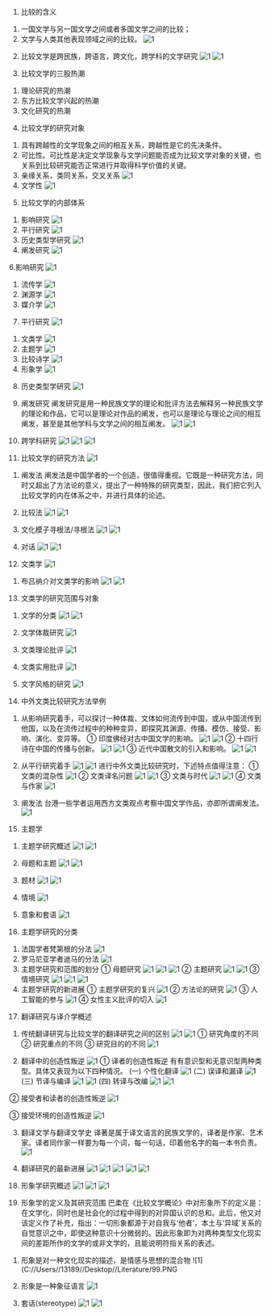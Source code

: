 1. 比较的含义
1) 一国文学与另一国文学之间或者多国文学之间的比较；
2) 文学与人类其他表现领域之间的比较。
![1](C://Users//13189//Desktop//Literature//1.PNG)

2. 比较文学是跨民族，跨语言，跨文化，跨学科的文学研究
![1](C://Users//13189//Desktop//Literature//2.PNG)
![1](C://Users//13189//Desktop//Literature//3.PNG)

3. 比较文学的三股热潮
1) 理论研究的热潮
2) 东方比较文学兴起的热潮
3) 文化研究的热潮

4. 比较文学的研究对象
1) 具有跨越性的文学现象之间的相互关系，跨越性是它的先决条件。
2) 可比性。可比性是决定文学现象与文学问题能否成为比较文学对象的关键，也关系到比较研究能否正常进行并取得科学价值的关键。
3) 亲缘关系，类同关系，交叉关系
![1](C://Users//13189//Desktop//Literature//4.PNG)
4) 文学性
![1](C://Users//13189//Desktop//Literature//5.PNG)

5. 比较文学的内部体系
1) 影响研究
![1](C://Users//13189//Desktop//Literature//6.PNG)
2) 平行研究
![1](C://Users//13189//Desktop//Literature//7.PNG)
3) 历史类型学研究
![1](C://Users//13189//Desktop//Literature//8.PNG)
4) 阐发研究
![1](C://Users//13189//Desktop//Literature//9.PNG)

6.影响研究
![1](C://Users//13189//Desktop//Literature//10.PNG)
1) 流传学
![1](C://Users//13189//Desktop//Literature//11.PNG)
2) 渊源学
![1](C://Users//13189//Desktop//Literature//12.PNG)
3) 媒介学
![1](C://Users//13189//Desktop//Literature//13.PNG)

7. 平行研究
![1](C://Users//13189//Desktop//Literature//14.PNG)
1) 文类学
![1](C://Users//13189//Desktop//Literature//15.PNG)
2) 主题学
![1](C://Users//13189//Desktop//Literature//16.PNG)
3) 比较诗学
![1](C://Users//13189//Desktop//Literature//17.PNG)
4) 形象学
![1](C://Users//13189//Desktop//Literature//18.PNG)

8. 历史类型学研究
![1](C://Users//13189//Desktop//Literature//19.PNG)

9. 阐发研究
阐发研究是用一种民族文学的理论和批评方法去解释另一种民族文学的理论和作品，它可以是理论对作品的阐发，也可以是理论与理论之间的相互阐发，甚至是其他学科与文学之间的相互阐发。
![1](C://Users//13189//Desktop//Literature//20.PNG)
![1](C://Users//13189//Desktop//Literature//21.PNG)

10. 跨学科研究
![1](C://Users//13189//Desktop//Literature//22.PNG)
![1](C://Users//13189//Desktop//Literature//23.PNG)
![1](C://Users//13189//Desktop//Literature//24.PNG)

11.  比较文学的研究方法
![1](C://Users//13189//Desktop//Literature//25.PNG)
1) 阐发法
阐发法是中国学者的一个创造，很值得重视。它既是一种研究方法，同时又超出了方法论的意义，提出了一种特殊的研究类型，因此，我们把它列入比较文学的内在体系之中，并进行具体的论述。
2) 比较法
![1](C://Users//13189//Desktop//Literature//26.PNG)
![1](C://Users//13189//Desktop//Literature//27.PNG)
3) 文化模子寻根法/寻根法
![1](C://Users//13189//Desktop//Literature//28.PNG)
![1](C://Users//13189//Desktop//Literature//29.PNG)

3) 对话
![1](C://Users//13189//Desktop//Literature//30.PNG)
![1](C://Users//13189//Desktop//Literature//31.PNG)

12. 文类学
![1](C://Users//13189//Desktop//Literature//32.PNG)

1) 布吕纳介对文类学的影响
![1](C://Users//13189//Desktop//Literature//33.PNG)
![1](C://Users//13189//Desktop//Literature//34.PNG)

13. 文类学的研究范围与对象
1) 文学的分类
![1](C://Users//13189//Desktop//Literature//35.PNG)
![1](C://Users//13189//Desktop//Literature//36.PNG)

2) 文学体裁研究
![1](C://Users//13189//Desktop//Literature//37.PNG)

3) 文类理论批评
![1](C://Users//13189//Desktop//Literature//38.PNG)

4) 文类实用批评
![1](C://Users//13189//Desktop//Literature//39.PNG)

5) 文字风格的研究
![1](C://Users//13189//Desktop//Literature//40.PNG)

14. 中外文类比较研究方法举例
1) 从影响研究着手，可以探讨一种体裁、文体如何流传到中国，或从中国流传到他国，以及在流传过程中的种种变异，即探究其渊源、传播、模仿、接受、影响、演化、变异等。
① 印度佛经对古中国文学的影响。
![1](C://Users//13189//Desktop//Literature//41.PNG)
![1](C://Users//13189//Desktop//Literature//42.PNG)
② 十四行诗在中国的传播与创新。
![1](C://Users//13189//Desktop//Literature//43.PNG)
![1](C://Users//13189//Desktop//Literature//44.PNG)
③ 近代中国散文的引入和影响。
![1](C://Users//13189//Desktop//Literature//45.PNG)
![1](C://Users//13189//Desktop//Literature//46.PNG)

2) 从平行研究着手
![1](C://Users//13189//Desktop//Literature//47.PNG)
![1](C://Users//13189//Desktop//Literature//48.PNG)
进行中外文类比较研究时，下述特点值得注意：
① 文类的混杂性
![1](C://Users//13189//Desktop//Literature//49.PNG)
② 文类译名问题
![1](C://Users//13189//Desktop//Literature/50.PNG)
![1](C://Users//13189//Desktop//Literature/51.PNG)
③ 文类与时代
![1](C://Users//13189//Desktop//Literature/52.PNG)
![1](C://Users//13189//Desktop//Literature/53.PNG)
④ 文类与作家
![1](C://Users//13189//Desktop//Literature/54.PNG)

3) 阐发法
台港一些学者运用西方文类观点考察中国文学作品，亦即所谓阐发法。
![1](C://Users//13189//Desktop//Literature/55.PNG)

15. 主题学
1) 主题学研究概述
![1](C://Users//13189//Desktop//Literature/56.PNG)
![1](C://Users//13189//Desktop//Literature/57.PNG)

2) 母题和主题
![1](C://Users//13189//Desktop//Literature/58.PNG)
![1](C://Users//13189//Desktop//Literature/59.PNG)

3) 题材
![1](C://Users//13189//Desktop//Literature/60.PNG)
![1](C://Users//13189//Desktop//Literature/61.PNG)

4) 情境
![1](C://Users//13189//Desktop//Literature/62.PNG)

5) 意象和套语
![1](C://Users//13189//Desktop//Literature/63.PNG)

16. 主题学研究的分类
1) 法国学者梵第根的分法
![1](C://Users//13189//Desktop//Literature/64.PNG)
2) 罗马尼亚学者迪马的分法
![1](C://Users//13189//Desktop//Literature/65.PNG)
3) 主题学研究和范围的划分
① 母题研究
![1](C://Users//13189//Desktop//Literature/66.PNG)
![1](C://Users//13189//Desktop//Literature/67.PNG)
![1](C://Users//13189//Desktop//Literature/68.PNG)
② 主题研究
![1](C://Users//13189//Desktop//Literature/69.PNG)
![1](C://Users//13189//Desktop//Literature/70.PNG)
③ 情境研究
![1](C://Users//13189//Desktop//Literature/71.PNG)
![1](C://Users//13189//Desktop//Literature/72.PNG)
![1](C://Users//13189//Desktop//Literature/73.PNG)
4) 主题学研究的新进展
① 主题学研究的复兴
![1](C://Users//13189//Desktop//Literature/74.PNG)
② 方法论的研究
![1](C://Users//13189//Desktop//Literature/75.PNG)
③ 人工智能的参与
![1](C://Users//13189//Desktop//Literature/76.PNG)
④ 女性主义批评的切入
![1](C://Users//13189//Desktop//Literature/77.PNG)

17. 翻译研究与译介学概述
1) 传统翻译研究与比较文学的翻译研究之间的区别
![1](C://Users//13189//Desktop//Literature/78.PNG)
![1](C://Users//13189//Desktop//Literature/79.PNG)
① 研究角度的不同
② 研究重点的不同
③ 研究目的的不同
![1](C://Users//13189//Desktop//Literature/80.PNG)

2) 翻译中的创造性叛逆
![1](C://Users//13189//Desktop//Literature/81.PNG)
① 译者的创造性叛逆
有有意识型和无意识型两种类型。具体又表现为以下四种情况。
(一) 个性化翻译
![1](C://Users//13189//Desktop//Literature/82.PNG)
(二) 误译和漏译
![1](C://Users//13189//Desktop//Literature/83.PNG)
(三) 节译与编译
![1](C://Users//13189//Desktop//Literature/84.PNG)
![1](C://Users//13189//Desktop//Literature/85.PNG)
(四) 转译与改编
![1](C://Users//13189//Desktop//Literature/86.PNG)
![1](C://Users//13189//Desktop//Literature/87.PNG)

② 接受者和读者的创造性叛逆
![1](C://Users//13189//Desktop//Literature/88.PNG)

③ 接受环境的创造性叛逆
![1](C://Users//13189//Desktop//Literature/89.PNG)

3) 翻译文学与翻译文学史
译著是属于译文语言的民族文学的，译者是作家、艺术家。译者同作家一样要为每一个词，每一句话，印着他名字的每一本书负责。
![1](C://Users//13189//Desktop//Literature/90.PNG)

4) 翻译研究的最新进展
![1](C://Users//13189//Desktop//Literature/91.PNG)
![1](C://Users//13189//Desktop//Literature/92.PNG)
![1](C://Users//13189//Desktop//Literature/93.PNG)
![1](C://Users//13189//Desktop//Literature/94.PNG)
![1](C://Users//13189//Desktop//Literature/95.PNG)

18. 形象学研究概述
![1](C://Users//13189//Desktop//Literature/96.PNG)
![1](C://Users//13189//Desktop//Literature/97.PNG)
![1](C://Users//13189//Desktop//Literature/98.PNG)

19. 形象学的定义及其研究范围
巴柔在《比较文学概论》中对形象所下的定义是：在文学化，同时也是社会化的过程中得到的对异国认识的总和。此后，他又对该定义作了补充，指出：一切形象都源于对自我与‘他者’，本土与‘异域’关系的自觉意识之中，即使这种意识十分微弱的。因此形象即为对两种类型文化现实间的差距所作的文学的或非文学的，且能说明符指关系的表述。

1) 形象是对一种文化现实的描述，是情感与思想的混合物
![1](C://Users//13189//Desktop//Literature/99.PNG

2) 形象是一种象征语言
![1](C://Users//13189//Desktop//Literature/100.PNG)

3) 套话(stereotype)
![1](C://Users//13189//Desktop//Literature/101.PNG)
![1](C://Users//13189//Desktop//Literature/102.PNG)














